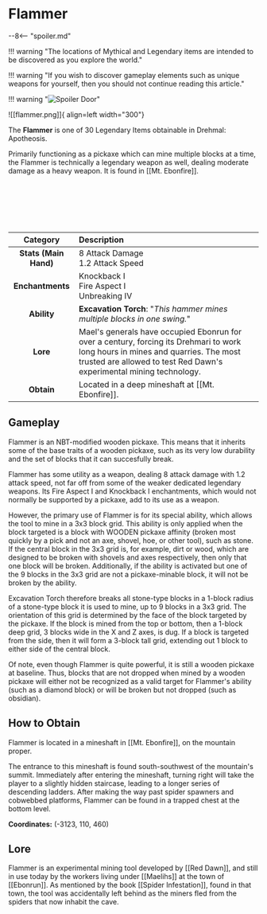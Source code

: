 # Flammer

--8<-- "spoiler.md"

!!! warning "The locations of Mythical and Legendary items are intended to be discovered as you explore the world."

!!! warning "If you wish to discover gameplay elements such as unique weapons for yourself, then you should not continue reading this article."

!!! warning "![Spoiler Door](/assets/img/spoiler_door.png)"

![[flammer.png]]{ align=left width="300"}

The **Flammer** is one of 30 Legendary Items obtainable in Drehmal: Apotheosis.

Primarily functioning as a pickaxe which can mine multiple blocks at a time, the Flammer is technically a legendary weapon as well, dealing moderate damage as a heavy weapon. It is found in [[Mt. Ebonfire]].

<br> <br> <br> <br> <br>

| Category | Description |
|:--------------------------------:|:-----------------------------------------------------------------------------------------------------------------------------------------------------------------------------|
| **Stats (Main Hand)**         | 8 Attack Damage <br> 1.2 Attack Speed         |
| **Enchantments**              | Knockback I <br> Fire Aspect I <br> Unbreaking IV |
| **Ability**                   | **Excavation Torch**: "*This hammer mines multiple blocks in one swing.*" |
| **Lore**                      | Mael's generals have occupied Ebonrun for over a century, forcing its Drehmari to work long hours in mines and quarries. The most trusted are allowed to test Red Dawn's experimental mining technology. |
| **Obtain**                    | Located in a deep mineshaft at [[Mt. Ebonfire]].   |

## Gameplay
Flammer is an NBT-modified wooden pickaxe. This means that it inherits some of the base traits of a wooden pickaxe, such as its very low durability and the set of blocks that it can succesfully break.

Flammer has some utility as a weapon, dealing 8 attack damage with 1.2 attack speed, not far off from some of the weaker dedicated legendary weapons. Its Fire Aspect I and Knockback I enchantments, which would not normally be supported by a pickaxe, add to its use as a weapon.

However, the primary use of Flammer is for its special ability, which allows the tool to mine in a 3x3 block grid. This ability is only applied when the block targeted is a block with WOODEN pickaxe affinity (broken most quickly by a pick and not an axe, shovel, hoe, or other tool), such as stone. If the central block in the 3x3 grid is, for example, dirt or wood, which are designed to be broken with shovels and axes respectively, then only that one block will be broken. Additionally, if the ability is activated but one of the 9 blocks in the 3x3 grid are not a pickaxe-minable block, it will not be broken by the ability.

Excavation Torch therefore breaks all stone-type blocks in a 1-block radius of a stone-type block it is used to mine, up to 9 blocks in a 3x3 grid. The orientation of this grid is determined by the face of the block targeted by the pickaxe. If the block is mined from the top or bottom, then a 1-block deep grid, 3 blocks wide in the X and Z axes, is dug. If a block is targeted from the side, then it will form a 3-block tall grid, extending out 1 block to either side of the central block.

Of note, even though Flammer is quite powerful, it is still a wooden pickaxe at baseline. Thus, blocks that are not dropped when mined by a wooden pickaxe will either not be recognized as a valid target for Flammer's ability (such as a diamond block) or will be broken but not dropped (such as obsidian).

## How to Obtain
Flammer is located in a mineshaft in [[Mt. Ebonfire]], on the mountain proper.

The entrance to this mineshaft is found south-southwest of the mountain's summit. Immediately after entering the mineshaft, turning right will take the player to a slightly hidden staircase, leading to a longer series of descending ladders. After making the way past spider spawners and cobwebbed platforms, Flammer can be found in a trapped chest at the bottom level.

**Coordinates:** (-3123, 110, 460)

## Lore
Flammer is an experimental mining tool developed by [[Red Dawn]], and still in use today by the workers living under [[Maelihs]] at the town of [[Ebonrun]]. As mentioned by the book [[Spider Infestation]], found in that town, the tool was accidentally left behind as the miners fled from the spiders that now inhabit the cave.
